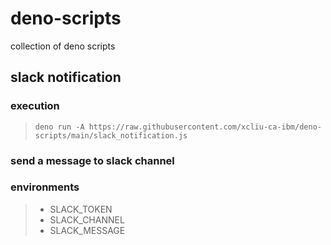 # deno-scripts
collection of deno scripts

## slack notification
### execution
> `deno run -A https://raw.githubusercontent.com/xcliu-ca-ibm/deno-scripts/main/slack_notification.js`
### send a message to slack channel
### environments
> - SLACK_TOKEN
> - SLACK_CHANNEL
> - SLACK_MESSAGE
